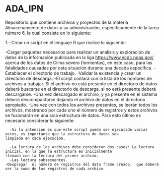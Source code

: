 # ADA_IPN
Repositorio que contiene archivos y proyectos de la materia Almacenamiento de datos y su administración, especificamente de la tarea número 6, la cual consiste en lo siguiente:

1.- Crear un script en el lenguaje R que realice lo siguiente:
  
   -Cargar paquetes necesarios para realizar un análisis y exploración de datos de la información publicada en la liga                        https://www.ncdc.noaa.gov/ acerca de los datos de Clima severo (tormentas), en este caso, para las fatalidades causadas por esta           situación durante una decada específica. 
   -Establecer el directorio de trabajo.
   -Validar la existencia y crear un directorio de descarga.
   -El script contará con la lista de los nombres de archivos a trabajar. Si el archivo no está presente en el directorio de datos deberá    buscarse en el directorio de descarga, si no está presente deberá descargarse.
   -Una vez descargado el archivo, y ya presente en el sistema deberá descompactarse dejando el archivo de datos en el directorio             apropiado.
   -Una vez con todos los archivos presentes, se leerán todos los archivos, mostrando por cada uno el número de registros y estos            archivos se fusionarán en una sola estructura de datos. Para esto último es necesario considerar lo siguiente:
   
      -Si la intención es que este script pueda ser ejecutado varias veces, es importante que la estructura de datos sea                          limpiada en cada ejecución.
                
      -La lectura de los archivos debe considerar dos casos: La lectura inicial, en la que la estructura es inicialmente                          llenada con la lectura del primer archivo. 
      -Las lectura subsecuentes.
    -Desplegar  el número de registros del data frame creado,  que deberá ser la suma de los registros de cada archivo

